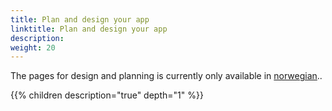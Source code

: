 ```yaml
---
title: Plan and design your app
linktitle: Plan and design your app
description: 
weight: 20
---
```


The pages for design and planning is currently only available in [norwegian](/nb/app/design/)..

{{% children description="true" depth="1" %}}
